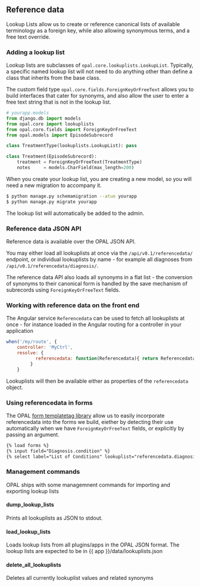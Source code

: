 ## Reference data

Lookup Lists allow us to create or reference canonical lists of available terminology as a
foreign key, while also allowing synonymous terms, and a free text override.

### Adding a lookup list

Lookup lists are subclasses of `opal.core.lookuplists.LookupList`. Typically, a specific named
lookup list will not need to do anything other than define a class that inherits from the base
class.

The custom field type `opal.core.fields.ForeignKeyOrFreeText` allows you to build interfaces
that cater for synonyms, and also allow the user to enter a free text string that is not in
the lookup list.

```python
# yourapp.models
from django.db import models
from opal.core import lookuplists
from opal.core.fields import ForeignKeyOrFreeText
from opal.models import EpisodeSubrecord

class TreatmentType(lookuplists.LookupList): pass

class Treatment(EpisodeSubrecord):
    treatment = ForeignKeyOrFreeText(TreatmentType)
    notes     = models.CharField(max_length=200)
```

When you create your lookup list, you are creating a new model, so you will need a new migration
to accompany it.

```bash
$ python manage.py schemamigration --atuo yourapp
$ python manage.py migrate yourapp
```

The lookup list will automatically be added to the admin.

### Reference data JSON API

Reference data is available over the OPAL JSON API.

You may either load all lookuplists at once via the `/api/v0.1/referencedata/` endpoint, or
individual lookuplists by name - for example all diagnoses from `/api/v0.1/referencedata/diagnosis/`.

The reference data API also loads all synonyms in a flat list - the conversion of synonyms to their
canonical form is handled by the save mechanism of subrecords using `ForeignKeyOrFreeText` fields.

### Working with reference data on the front end

The Angular service `Referencedata` can be used to fetch all lookuplists at once - for instance
loaded in the Angular routing for a controller in your application

```javascript
when('/my/route', {
    controller: 'MyCtrl',
   	resolve: {
           referencedata: function(Referencedata){ return Referencedata; }
   		 }
    }
```

Lookuplists will then be available either as properties of the `referencedata` object.

### Using referencedata in forms

The OPAL [form templatetag library](../reference/form_templatetags.md) allow us to easily incorporate
referencedata into the forms we build, eiether by detecting their use automatically when we have
`ForeignKeyOrFreeText` fields, or explicitly by passing an argument.

```html
{% load forms %}
{% input field="Diagnosis.condition" %}
{% select label="List of Conditions" lookuplist="referencedata.diagnosis" %}
```

### Management commands

OPAL ships with some managemnent commands for importing and exporting lookup lists

#### dump_lookup_lists

Prints all lookuplists as JSON to stdout.

#### load_lookup_lists

Loads lookup lists from all plugins/apps in the OPAL JSON format. The lookup lists are expected to be in
{{ app }}/data/lookuplists.json

#### delete_all_lookuplists

Deletes all currently lookuplist values and related synonyms
